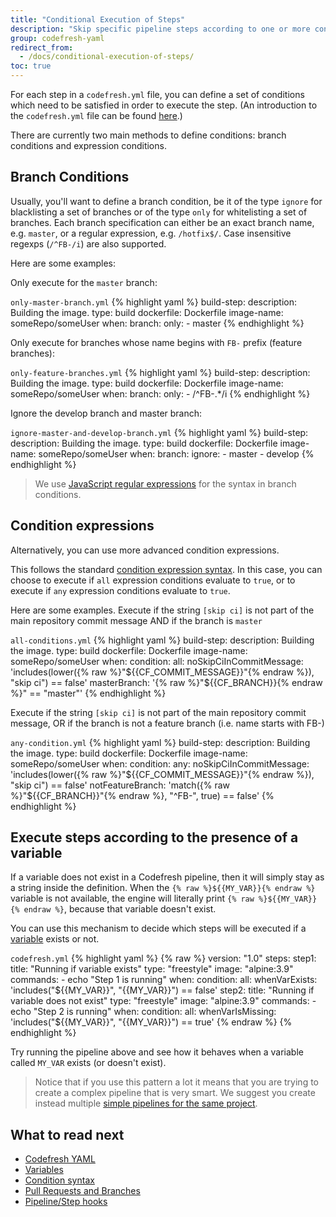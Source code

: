 ```yaml
---
title: "Conditional Execution of Steps"
description: "Skip specific pipeline steps according to one or more conditions"
group: codefresh-yaml
redirect_from:
  - /docs/conditional-execution-of-steps/
toc: true
---
```

For each step in a `codefresh.yml` file, you can define a set of conditions which need to be satisfied in order to execute the step. (An introduction to the `codefresh.yml` file can be found [here]({{site.baseurl}}/docs/codefresh-yaml/what-is-the-codefresh-yaml/).)

There are currently two main methods to define conditions: branch conditions and expression conditions.
 
## Branch Conditions

Usually, you'll want to define a branch condition, be it of the type ```ignore``` for blacklisting a set of branches or of the type ```only``` for whitelisting a set of branches. Each branch specification can either be an exact branch name, e.g. ```master```, or a regular expression, e.g. ```/hotfix$/```. Case insensitive regexps (```/^FB-/i```) are also supported.

Here are some examples:

Only execute for the ```master``` branch:
  
  `only-master-branch.yml`
{% highlight yaml %}
build-step:
  description: Building the image.
  type: build
  dockerfile: Dockerfile
  image-name: someRepo/someUser
  when:
    branch:
      only:
        - master
{% endhighlight %}

Only execute for branches whose name begins with ```FB-``` prefix (feature branches):

  `only-feature-branches.yml`
{% highlight yaml %}
build-step:
  description: Building the image.
  type: build
  dockerfile: Dockerfile
  image-name: someRepo/someUser
  when:
    branch:
      only:
        - /^FB-.*/i
{% endhighlight %}

Ignore the develop branch and master branch:

  `ignore-master-and-develop-branch.yml`
{% highlight yaml %}
build-step:
  description: Building the image.
  type: build
  dockerfile: Dockerfile
  image-name: someRepo/someUser
  when:
    branch:
      ignore:
        - master
        - develop
{% endhighlight %}


>We use [JavaScript regular expressions](https://developer.mozilla.org/en/docs/Web/JavaScript/Guide/Regular_Expressions) for the syntax in branch conditions.


## Condition expressions

Alternatively, you can use more advanced condition expressions.

This follows the standard [condition expression  syntax]({{site.baseurl}}/docs/codefresh-yaml/condition-expression-syntax/). In this case, you can choose to execute if ```all``` expression conditions evaluate to ```true```, or to execute if ```any``` expression conditions evaluate to ```true```.

Here are some examples. Execute if the string ```[skip ci]``` is not part of the main repository commit message AND if the branch is ```master```

  `all-conditions.yml`
{% highlight yaml %}
build-step:
  description: Building the image.
  type: build
  dockerfile: Dockerfile
  image-name: someRepo/someUser
  when:
    condition:
      all:
        noSkipCiInCommitMessage: 'includes(lower({% raw %}"${{CF_COMMIT_MESSAGE}}"{% endraw %}), "skip ci") == false'
        masterBranch: '{% raw %}"${{CF_BRANCH}}{% endraw %}" == "master"'
{% endhighlight %}

Execute if the string ```[skip ci]``` is not part of the main repository commit message, OR if the branch is not a feature branch (i.e. name starts with FB-)

  `any-condition.yml`
{% highlight yaml %}
build-step:
  description: Building the image.
  type: build
  dockerfile: Dockerfile
  image-name: someRepo/someUser
  when:
    condition:
      any:
        noSkipCiInCommitMessage: 'includes(lower({% raw %}"${{CF_COMMIT_MESSAGE}}"{% endraw %}), "skip ci") == false'
        notFeatureBranch: 'match({% raw %}"${{CF_BRANCH}}"{% endraw %}, "^FB-", true) == false'
{% endhighlight %}

## Execute steps according to the presence of a variable

If a variable does not exist in a Codefresh pipeline, then it will simply stay as a string inside the definition. When the `{% raw %}${{MY_VAR}}{% endraw %}` variable is not available, the engine will literally print `{% raw %}${{MY_VAR}}{% endraw %}`, because that variable doesn't exist.  

You can use this mechanism to decide which steps will be executed if a [variable]({{site.baseurl}}/docs/codefresh-yaml/variables/) exists or not.



`codefresh.yml`
{% highlight yaml %}
{% raw %}
version: "1.0"
steps:
  step1:
    title: "Running if variable exists"
    type: "freestyle" 
    image: "alpine:3.9" 
    commands:
      - echo "Step 1 is running"
    when:
      condition:
        all:
          whenVarExists: 'includes("${{MY_VAR}}", "{{MY_VAR}}") == false'
  step2:
    title: "Running if variable does not exist"
    type: "freestyle" 
    image: "alpine:3.9" 
    commands:
      - echo "Step 2 is running"
    when:
      condition:
        all:
          whenVarIsMissing: 'includes("${{MY_VAR}}", "{{MY_VAR}}") == true'
{% endraw %}
{% endhighlight %}

Try running the pipeline above and see how it behaves when a variable called `MY_VAR` exists (or doesn't exist).

>Notice that if you use this pattern a lot it means that you are trying to create a complex pipeline that is very smart. We suggest you create instead multiple [simple pipelines for the same project]({{site.baseurl}}/docs/ci-cd-guides/pull-request-branches/#trunk-based-development).

## What to read next

* [Codefresh YAML]({{site.baseurl}}/docs/codefresh-yaml/what-is-the-codefresh-yaml/)
* [Variables]({{site.baseurl}}/docs/codefresh-yaml/variables/)
* [Condition syntax]({{site.baseurl}}/docs/codefresh-yaml/condition-expression-syntax/)
* [Pull Requests and Branches]({{site.baseurl}}/docs/ci-cd-guides/pull-request-branches/)
* [Pipeline/Step hooks]({{site.baseurl}}/docs/codefresh-yaml/hooks/)